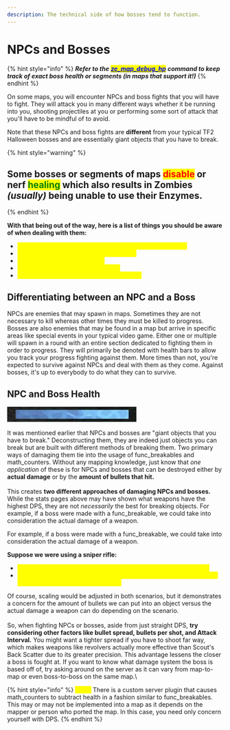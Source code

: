 ```yaml
---
description: The technical side of how bosses tend to function.
---
```


# NPCs and Bosses

{% hint style="info" %}
_**Refer to the**_ [_<mark style="color:blue;">**ze\_map\_debug\_hp**</mark>_](../../general-overview/useful-commands.md) _**command to keep track of exact boss health or segments (in maps that support it!)**_
{% endhint %}

On some maps, you will encounter NPCs and boss fights that you will have to fight. They will attack you in many different ways whether it be running into you, shooting projectiles at you or performing some sort of attack that you'll have to be mindful of to avoid.&#x20;

Note that these NPCs and boss fights are **different** from your typical TF2 Halloween bosses and are essentially giant objects that you have to break.&#x20;

{% hint style="warning" %}
## Some bosses or segments of maps <mark style="color:red;">**disable**</mark> or nerf <mark style="color:green;">healing</mark> which also results in Zombies _(usually)_ being unable to use their Enzymes.
{% endhint %}

**With that being out of the way, here is a list of things you should be aware of when dealing with them:**

* <mark style="color:yellow;">**They are unaffected by damage rampup or damage falloff.**</mark>
* <mark style="color:yellow;">**They are unaffected by minicrits or crits.**</mark>
* <mark style="color:yellow;">**Arrows will not damage them.**</mark>
* <mark style="color:yellow;">**On hit effects do not work on them.**</mark>
* <mark style="color:yellow;">**Fire will essentially do no damage to them.**</mark>

## Differentiating between an NPC and a Boss

NPCs are enemies that may spawn in maps. Sometimes they are not necessary to kill whereas other times they must be killed to progress. Bosses are also enemies that may be found in a map but arrive in specific areas like special events in your typical video game. Either one or multiple will spawn in a round with an entire section dedicated to fighting them in order to progress. They will primarily be denoted with health bars to allow you track your progress fighting against them. More times than not, you're expected to survive against NPCs and deal with them as they come. Against bosses, it's up to everybody to do what they can to survive.

## NPC and Boss Health

![](<../../.gitbook/assets/Capture (9).PNG>)

It was mentioned earlier that NPCs and bosses are "giant objects that you have to break." Deconstructing them, they are indeed just objects you can break but are built with different methods of breaking them. Two primary ways of damaging them tie into the usage of func\_breakables and math\_counters. Without any mapping knowledge, just know that _one application_ of these is for NPCs and bosses that can be destroyed either by **actual damage** or by the **amount of bullets that hit.**\
\
This creates **two different approaches of damaging NPCs and bosses.** While the stats pages above may have shown what weapons have the highest DPS, they are not _necessarily_ the best for breaking objects. For example, if a boss were made with a func\_breakable, we could take into consideration the actual damage of a weapon.&#x20;

For example, if a boss were made with a func\_breakable, we could take into consideration the actual damage of a weapon.&#x20;

**Suppose we were using a sniper rifle:**

* <mark style="color:yellow;">**A fully charged shot on a func\_breakable would deal 150 damage.**</mark>
* <mark style="color:yellow;">**However, if this boss were made using a math\_counter, then that 150 dmg shot would do a measly 1 dmg.**</mark>&#x20;

Of course, scaling would be adjusted in both scenarios, but it demonstrates a concern for the amount of bullets we can put into an object versus the actual damage a weapon can do depending on the scenario.\
\
So, when fighting NPCs or bosses, aside from just straight DPS, **try considering other factors like bullet spread, bullets per shot, and Attack Interval.** You might want a tighter spread if you have to shoot far way, which makes weapons like revolvers actually more effective than Scout's Back Scatter due to its greater precision. This advantage lessens the closer a boss is fought at. If you want to know what damage system the boss is based off of, try asking around on the server as it can vary from map-to-map or even boss-to-boss on the same map.\


{% hint style="info" %}
<mark style="color:yellow;">**Note:**</mark> There is a custom server plugin that causes math\_counters to subtract health in a fashion similar to func\_breakables. This may or may not be implemented into a map as it depends on the mapper or person who ported the map. In this case, you need only concern yourself with DPS.
{% endhint %}



